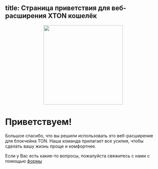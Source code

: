 title: Страница приветствия для веб-расширения XTON кошелёк
---

<img style="width: 256px; margin-left: auto; margin-right: auto; text-align: center; display: block;" src="/images/big_logo.png" />

# Приветствуем!

Большое спасибо, что вы решили использовать это веб-расширение для блокчейна TON. Наша команда прилагает все усилия, чтобы сделать вашу жизнь проще и комфортнее.

Если у Вас есть какие-то вопросы, пожалуйста свяжитесь с нами с помощью [формы](/support.html)
